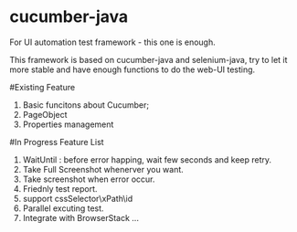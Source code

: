 # cucumber-java
For UI automation test framework - this one is enough.

This framework is based on cucumber-java and selenium-java, try to let it more stable and have enough functions to do the web-UI testing.

#Existing Feature
1. Basic funcitons about Cucumber;
2. PageObject
3. Properties management

#In Progress Feature List
1. WaitUntil : before error happing, wait few seconds and keep retry.
2. Take Full Screenshot whenerver you want.
3. Take screenshot when error occur.
4. Friednly test report.
5. support cssSelector\xPath\id
6. Parallel excuting test.
7. Integrate with BrowserStack
...